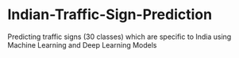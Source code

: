 # Indian-Traffic-Sign-Prediction
Predicting traffic signs (30 classes) which are specific to India using Machine Learning and Deep Learning Models

